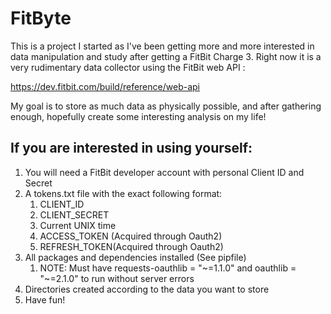 <h1>FitByte</h1>

This is a project I started as I've been getting more and more interested in data manipulation and study after getting a FitBit Charge 3.  Right now it is a very rudimentary data collector using the FitBit web API :

https://dev.fitbit.com/build/reference/web-api

My goal is to store as much data as physically possible, and after gathering enough, hopefully create some interesting analysis on my life!

<h2>If you are interested in using yourself: </h2>

<ol>
<li>You will need a FitBit developer account with personal Client ID and Secret</li>
<li>A tokens.txt file with the exact following format:
    <ol>
    <li>CLIENT_ID</li>
    <li>CLIENT_SECRET</li>
    <li>Current UNIX time</li>
    <li>ACCESS_TOKEN (Acquired through Oauth2)</li>
    <li>REFRESH_TOKEN(Acquired through Oauth2)</li>
    </ol>
</li>
<li>All packages and dependencies installed (See pipfile)
    <ol>
    <li>NOTE: Must have 
        requests-oauthlib = "~=1.1.0" and
        oauthlib = "~=2.1.0" to run without server errors</li>
    </ol>
</li>
<li>Directories created according to the data you want to store</li>
<li>Have fun!</li>
</ol>